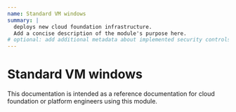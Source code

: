 ```yaml
---
name: Standard VM windows
summary: |
  deploys new cloud foundation infrastructure.
  Add a concise description of the module's purpose here.
# optional: add additional metadata about implemented security controls
---
```


# Standard VM windows

This documentation is intended as a reference documentation for cloud foundation or platform engineers using this module.
    